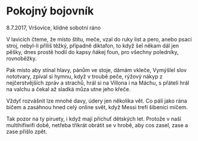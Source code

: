 
# Pokojný bojovník
  8.7.2017, Vršovice, klidné sobotní ráno

V lavicích čteme, že místo štítu, meče,
vzal do ruky list a pero, anebo psací stroj,
nebyl-li příliš těžký, případně diktafon,
to když šel někam dál jen pěšky,
dnes prostě hodil do kapsy ňákej foun,
pro všechny poledníky, rovnoběžky.

Pak místo aby stínal hlavy,
pánům ve stoje, dámám vkleče,
Vymýšlel slov nototvary,
zpíval si hymnu, když v troubě peče,
rýžový nákyp z nejčerstvějších zpráv a strachů,
hrál si na Villona i na Máchu, s přáteli hrál na valchu
a čekal až sladká můza utne jeho křeče.

Vždyť rozvášnit lze mnohé davy,
údery jen několika vět.
Co pálí jako rána bičem
a zasáhnou hned celý online svět,
když Messi trefí šibenici míčem.

Tak pozor na ty piruety,
i když mají příchuť dětských let.
Protože v naší multihifiwifi době,
netřeba třikrát obrátit se v hrobě,
aby cos zasel, zase a zase přišlo zpět.
